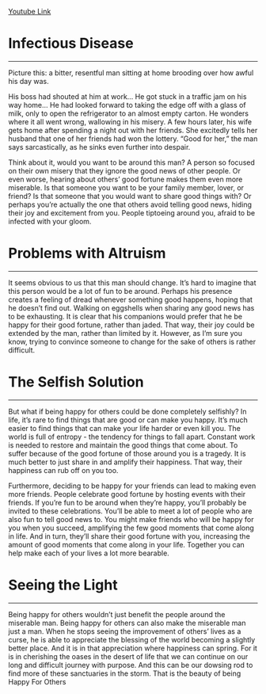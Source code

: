 [Youtube Link](https://www.youtube.com/watch?v=rAgfAZVsA64)

# Infectious Disease
--------------------

Picture this: a bitter, resentful man sitting at home brooding over how awful his day was. 

His boss had shouted at him at work… He got stuck in a traffic jam on his way home… He had looked forward to taking the edge off with a glass of milk, only to open the refrigerator to an almost empty carton. He wonders where it all went wrong, wallowing in his misery. A few hours later, his wife gets home after spending a night out with her friends. She excitedly tells her husband that one of her friends had won the lottery. “Good for her,” the man says sarcastically, as he sinks even further into despair.

Think about it, would you want to be around this man? A person so focused on their own misery that they ignore the good news of other people. Or even worse, hearing about others’ good fortune makes them even more miserable. Is that someone you want to be your family member, lover, or friend? Is that someone that you would want to share good things with? Or perhaps you’re actually the one that others avoid telling good news, hiding their joy and excitement from you. People tiptoeing around you, afraid to be infected with your gloom.

# Problems with Altruism
------------------------

It seems obvious to us that this man should change. It’s hard to imagine that this person would be a lot of fun to be around. Perhaps his presence creates a feeling of dread whenever something good happens, hoping that he doesn’t find out. Walking on eggshells when sharing any good news has to be exhausting. It is clear that his companions would prefer that he be happy for their good fortune, rather than jaded. That way, their joy could be extended by the man, rather than limited by it. However, as I’m sure you know, trying to convince someone to change for the sake of others is rather difficult.

# The Selfish Solution
----------------------

But what if being happy for others could be done completely selfishly? In life, it’s rare to find things that are good or can make you happy. It’s much easier to find things that can make your life harder or even kill you. The world is full of entropy - the tendency for things to fall apart. Constant work is needed to restore and maintain the good things that come about. To suffer because of the good fortune of those around you is a tragedy. It is much better to just share in and amplify their happiness. That way, their happiness can rub off on you too.

Furthermore, deciding to be happy for your friends can lead to making even more friends. People celebrate good fortune by hosting events with their friends. If you’re fun to be around when they’re happy, you’ll probably be invited to these celebrations. You’ll be able to meet a lot of people who are also fun to tell good news to. You might make friends who will be happy for you when you succeed, amplifying the few good moments that come along in life. And in turn, they’ll share their good fortune with you, increasing the amount of good moments that come along in your life. Together you can help make each of your lives a lot more bearable.

# Seeing the Light
------------------

Being happy for others wouldn’t just benefit the people around the miserable man. Being happy for others can also make the miserable man just a man. When he stops seeing the improvement of others’ lives as a curse, he is able to appreciate the blessing of the world becoming a slightly better place. And it is in that appreciation where happiness can spring. For it is in cherishing the oases in the desert of life that we can continue on our long and difficult journey with purpose. And this can be our dowsing rod to find more of these sanctuaries in the storm. That is the beauty of being Happy For Others
